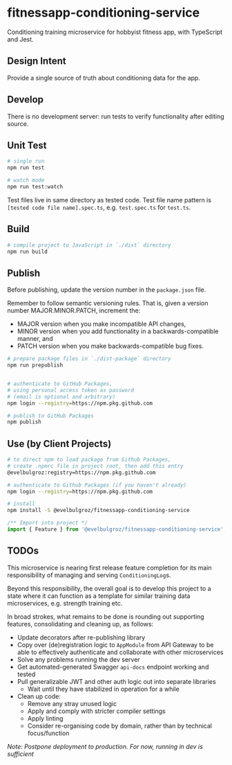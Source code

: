 # fitnessapp-conditioning-service
Conditioning training microservice for hobbyist fitness app, with TypeScript and Jest.

## Design Intent
Provide a single source of truth about conditioning data for the app.

## Develop
There is no development server: run tests to verify functionality after editing source.

## Unit Test

````bash
# single run
npm run test

# watch mode
npm run test:watch
````
Test files live in same directory as tested code. Test file name pattern is `[tested code file name].spec.ts`, e.g. `test.spec.ts` for `test.ts`.

## Build
````bash
# compile project to JavaScript in `./dist` directory
npm run build
````

## Publish
Before publishing, update the version number in the `package.json` file.

Remember to follow semantic versioning rules. That is, given a version number MAJOR.MINOR.PATCH, increment the:
   - MAJOR version when you make incompatible API changes,
   - MINOR version when you add functionality in a backwards-compatible manner, and
   - PATCH version when you make backwards-compatible bug fixes.

````bash
# prepare package files in `./dist-package` directory
npm run prepublish


# authenticate to GitHub Packages,
# using personal access token as password
# (email is optional and arbitrary)
npm login --registry=https://npm.pkg.github.com

# publish to GitHub Packages
npm publish
````

## Use (by Client Projects)
````bash
# to direct npm to load package from Github Packages,
# create .npmrc file in project root, then add this entry
@evelbulgroz:registry=https://npm.pkg.github.com
````

````bash
# authenticate to Github Packages (if you haven't already)
npm login --registry=https://npm.pkg.github.com

# install
npm install -S @evelbulgroz/fitnessapp-conditioning-service
````

````typescript
/** Import into project */
import { Feature } from '@evelbulgroz/fitnessapp-conditioning-service';
````

## TODOs
This microservice is nearing first release feature completion for its main responsibility of managing and serving `ConditioningLog`s.

Beyond this responsibility, the overall goal is to develop this project to a state where it can function as a template for similar training data microservices, e.g. strength training etc.

In broad strokes, what remains to be done is rounding out supporting features, consolidating and cleaning up, as follows:
* Update decorators after re-publishing library
* Copy over (de)registration logic to `AppModule` from API Gateway to be able to effectively authenticate and collaborate with other microservices
* Solve any problems running the dev server
* Get automated-generated Swagger `api-docs` endpoint working and tested
* Pull generalizable JWT and other auth logic out into separate libraries
	* Wait until they have stabilized in operation for a while
* Clean up code:
	* Remove any stray unused logic
	* Apply and comply with stricter compiler settings
	* Apply linting
	* Consider re-organising code by domain, rather than by technical focus/function	

*Note: Postpone deployment to production. For now, running in dev is sufficient*